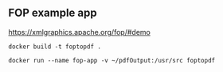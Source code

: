 ## FOP example app

https://xmlgraphics.apache.org/fop/#demo


```
docker build -t foptopdf .
```
```
docker run --name fop-app -v ~/pdfOutput:/usr/src foptopdf
```
